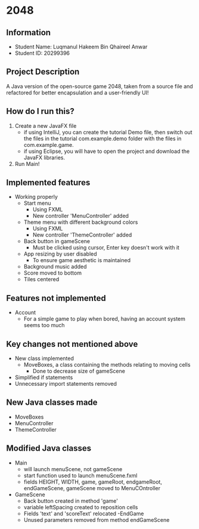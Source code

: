 # 2048
## Information
- Student Name: Luqmanul Hakeem Bin Qhaireel Anwar
- Student ID: 20299396
## Project Description
A Java version of the open-source game 2048, taken from a source file and refactored for better encapsulation and a user-friendly UI!
## How do I run this?
1. Create a new JavaFX file 
    - if using IntelliJ, you can create the tutorial Demo file, then switch out the files in the tutorial com.example.demo folder with the files in com.example.game.
    - if using Eclipse, you will have to open the project and download the JavaFX libraries.
2. Run Main!
## Implemented features
- Working properly
    - Start menu
        - Using FXML
        - New controller 'MenuController' added
    - Theme menu with different background colors
        - Using FXML
        - New controller 'ThemeController' added
    - Back button in gameScene
        - Must be clicked using cursor, Enter key doesn't work with it
    - App resizing by user disabled
        - To ensure game aesthetic is maintained
    - Background music added
    - Score moved to bottom
    - Tiles centered
      
## Features not implemented
- Account
    - For a simple game to play when bored, having an account system seems too much

## Key changes not mentioned above
- New class implemented
    - MoveBoxes, a class containing the methods relating to moving cells
        - Done to decrease size of gameScene
- Simplified if statements 
- Unnecessary import statements removed

## New Java classes made
- MoveBoxes
- MenuController
- ThemeController

## Modified Java classes
- Main
  - will launch menuScene, not gameScene
  - start function used to launch menuScene.fxml
  - fields HEIGHT, WIDTH, game, gameRoot, endgameRoot, endGameScene, gameScene moved to MenuCOntroller
- GameScene
  - Back button created in method 'game'
  - variable leftSpacing created to reposition cells
  - Fields 'text' and 'scoreText' relocated
-EndGame
  - Unused parameters removed from method endGameScene
  
